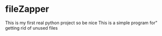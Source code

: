 # fileZapper
This is my first real python project so be nice
This is a simple program for" getting rid of unused files
